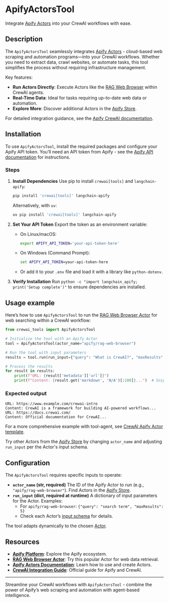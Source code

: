 # ApifyActorsTool

Integrate [Apify Actors](https://apify.com/) into your CrewAI workflows with ease.

## Description

The `ApifyActorsTool` seamlessly integrates [Apify Actors](https://apify.com/) - cloud-based web scraping and automation programs—into your CrewAI workflows. Whether you need to extract data, crawl websites, or automate tasks, this tool simplifies the process without requiring infrastructure management.

Key features:
- **Run Actors Directly**: Execute Actors like the [RAG Web Browser](https://apify.com/apify/rag-web-browser) within CrewAI agents.
- **Real-Time Data**: Ideal for tasks requiring up-to-date web data or automation.
- **Explore More**: Discover additional Actors in the [Apify Store](https://apify.com/store).

For detailed integration guidance, see the [Apify CrewAI documentation](https://docs.apify.com/platform/integrations/crewai).

## Installation

To use `ApifyActorsTool`, install the required packages and configure your Apify API token. You’ll need an API token from Apify - see the [Apify API documentation](https://docs.apify.com/platform/integrations/api) for instructions.

### Steps

1. **Install Dependencies**
   Use pip to install `crewai[tools]` and `langchain-apify`:
   ```bash
   pip install 'crewai[tools]' langchain-apify
   ```
   Alternatively, with `uv`:
   ```bash
   uv pip install 'crewai[tools]' langchain-apify
   ```

2. **Set Your API Token**
   Export the token as an environment variable:
   - On Linux/macOS:
     ```bash
     export APIFY_API_TOKEN='your-api-token-here'
     ```
   - On Windows (Command Prompt):
     ```cmd
     set APIFY_API_TOKEN=your-api-token-here
     ```
   - Or add it to your `.env` file and load it with a library like `python-dotenv`.

3. **Verify Installation**
   Run `python -c "import langchain_apify; print('Setup complete')"` to ensure dependencies are installed.

## Usage example

Here’s how to use `ApifyActorsTool` to run the [RAG Web Browser Actor](https://apify.com/apify/rag-web-browser) for web searching within a CrewAI workflow:

```python
from crewai_tools import ApifyActorsTool

# Initialize the tool with an Apify Actor
tool = ApifyActorsTool(actor_name="apify/rag-web-browser")

# Run the tool with input parameters
results = tool.run(run_input={"query": "What is CrewAI?", "maxResults": 5})

# Process the results
for result in results:
    print(f"URL: {result['metadata']['url']}")
    print(f"Content: {result.get('markdown', 'N/A')[:100]}...")  # Snippet of markdown content
```

### Expected output

```text
URL: https://www.example.com/crewai-intro
Content: CrewAI is a framework for building AI-powered workflows...
URL: https://docs.crewai.com/
Content: Official documentation for CrewAI...
```

For a more comprehensive example with tool-agent, see [CrewAI Apify Actor template](https://apify.com/templates/python-crewai).

Try other Actors from the [Apify Store](https://apify.com/store) by changing `actor_name` and adjusting `run_input` per the Actor's input schema.

## Configuration

The `ApifyActorsTool` requires specific inputs to operate:

- **`actor_name` (str, required)**
  The ID of the Apify Actor to run (e.g., `"apify/rag-web-browser"`). Find Actors in the [Apify Store](https://apify.com/store).
- **`run_input` (dict, required at runtime)**
  A dictionary of input parameters for the Actor. Examples:
  - For `apify/rag-web-browser`: `{"query": "search term", "maxResults": 5}`
  - Check each Actor’s [input schema](https://apify.com/apify/rag-web-browser/input-schema) for details.

The tool adapts dynamically to the chosen [Actor](https://docs.apify.com/platform/actors).

## Resources

- **[Apify Platform](https://apify.com/)**: Explore the Apify ecosystem.
- **[RAG Web Browser Actor](https://apify.com/apify/rag-web-browser)**: Try this popular Actor for web data retrieval.
- **[Apify Actors Documentation](https://docs.apify.com/platform/actors)**: Learn how to use and create Actors.
- **[CrewAI Integration Guide](https://docs.apify.com/platform/integrations/crewai)**: Official guide for Apify and CrewAI.

---

Streamline your CrewAI workflows with `ApifyActorsTool` - combine the power of Apify’s web scraping and automation with agent-based intelligence.
